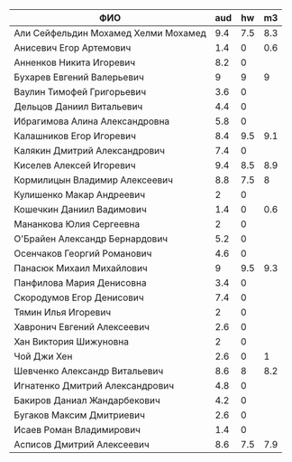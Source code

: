 |                ФИО                   | aud | hw  | m3  |
|--------------------------------------|-----|-----|-----|
| Али Сейфельдин Мохамед Хелми Мохамед | 9.4 | 7.5 | 8.3 |
| Анисевич Егор Артемович              | 1.4 | 0   | 0.6 |
| Анненков Никита Игоревич             | 8.2 | 0   |     |
| Бухарев Евгений Валерьевич           | 9   | 9   | 9   |
| Ваулин Тимофей Григорьевич           | 3.6 | 0   |     |
| Дельцов Даниил Витальевич            | 4.4 | 0   |     |
| Ибрагимова Алина Александровна       | 5.8 | 0   |     |
| Калашников Егор Игоревич             | 8.4 | 9.5 | 9.1 |
| Калякин Дмитрий Александрович        | 7.4 | 0   |     |
| Киселев Алексей Игоревич             | 9.4 | 8.5 | 8.9 |
| Кормилицын Владимир Алексеевич       | 8.8 | 7.5 | 8   |
| Кулишенко Макар Андреевич            | 2   | 0   |     |
| Кошечкин Даниил Вадимович            | 1.4 | 0   | 0.6 |
| Мананкова Юлия Сергеевна             | 2   | 0   |     |
| О'Брайен Александр Бернардович       | 5.2 | 0   |     |
| Осенчаков Георгий Романович          | 4.6 | 0   |     |
| Панасюк Михаил Михайлович            | 9   | 9.5 | 9.3 |
| Панфилова Мария Денисовна            | 3.4 | 0   |     |
| Скородумов Егор Денисович            | 7.4 | 0   |     |
| Тямин Илья Игоревич                  | 2   | 0   |     |
| Хавронич Евгений Алексеевич          | 2.6 | 0   |     |
| Хан Виктория Шижуновна               | 2   | 0   |     |
| Чой Джи Хен                          | 2.6 | 0   | 1   |
| Шевченко Александр Витальевич        | 8.6 | 8   | 8.2 |
| Игнатенко Дмитрий Александрович      | 4.8 | 0   |     |
| Бакиров Даниал Жандарбекович         | 4.2 | 0   |     |
| Бугаков Максим Дмитриевич            | 2.6 | 0   |     |
| Исаев Роман Владимирович             | 1.4 | 0   |     |
| Асписов Дмитрий Алексеевич           | 8.6 | 7.5 | 7.9 |